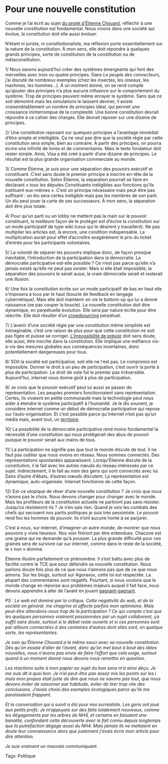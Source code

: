 # Pour une nouvelle constitution

Comme je l’ai écrit au sujet [du projet d’Étienne Chouard](/2006/07/07/la-constitution-d%e2%80%99etienne-chouard/), réfléchir à une nouvelle constitution est fondamental. Nous vivons dans une société qui évolue, la constitution doit elle aussi évoluer.

N’étant ni juriste, ni constitutionaliste, ma réflexion porte essentiellement sur la nature de la constitution. À mon sens, elle doit répondre à quelques grands principes, sorte de constitution de la constitution ou de métaconstitution.

1/ Nous savons aujourd’hui créer des systèmes émergeants qui font des merveilles avec trois ou quatre principes. Dans *Le peuple des connecteurs*, j’ai discuté de nombreux exemples (chez les insectes, les oiseaux, les machines, les hommes…). À un moment donné, on se rend compte qu’ajouter des principes n’a plus aucune influence sur le comportement du système. Trop de principes peuvent même enrayer le système. Sans que ce soit démontré mais les simulations le laissent deviner, il existe vraisemblablement un nombre de principes idéal, qui permet une croissance ininterrompue de la complexité. Une bonne constitution devrait répondre à ce cahier des charges. Elle devrait reposer sur une dizaine de principes.

2/ Une constitution reposant sur quelques principes a l’avantage immédiat d’être simple et intelligible. Ça ne veut pas dire que la société régie par cette constitution sera simple, bien au contraire. À partir des principes, on pourra écrire une infinité de livres et de commentaires. Mais le texte fondateur doit rester simple. Ainsi, Visa a été créé à partir d’une dizaine de principes. Le résultat est la plus grande organisation commerciale au monde.

3/ Comme Étienne, je suis pour une séparation des pouvoirs exécutif et constituant. C’est sans doute le premier principe à inscrire en-tête de la nouvelle constitution. Selon Étienne, la séparation pourrait se faire en déclarant « tous les députés Constituants inéligibles aux fonctions qu’ils instituent eux-mêmes ». C’est un principe nécessaire mais peut-être pas suffisant : un élu sera certes inéligible mais pas les membres de son parti. Un élu peut jouer la carte de ses successeurs. À mon sens, la séparation doit être plus totale.

4/ Pour qu’un parti ou un lobby ne mettent pas la main sur le pouvoir constituant, la meilleure façon de le protéger est d’écrire la constitution sur un mode participatif de type wiki (ceux qui le désirent y travaillent). Ne pas multiplier les articles est, là encore, une condition indispensable. La multiplication aurait pour effet d’accroître exagérément le prix du ticket d’entrée pour les participants volontaires.

5/ La volonté de séparer les pouvoirs implique donc, de façon presque inévitable, l’introduction de la participation dans la démocratie. La démocratie participative est-elle possible ? Ce n’est pas parce qu’elle n’a jamais existé qu’elle ne peut pas exister. Mais si elle était impossible, la séparation des pouvoirs le serait aussi, la vraie démocratie serait et resterait une illusion.

6/ Une fois la constitution écrite sur un mode participatif de bas en haut elle s’imposera à tous par le haut (boucle de feedback en langage cybernétique). Mais elle doit maintenir en vie le bottom-up qui lui a donné naissance (ne pas couper la boucle). La nouvelle constitution doit être dynamique, en perpétuelle évolution. Elle sera par nature écrite pour être réécrite. Elle doit résulter d’un [crowdsourcing](/2006/07/03/cerveaux-humains-disponibles/) perpétuel.

7/ L’avenir d’une société régie par une constitution même simpliste est inimaginable, c’est une raison de plus pour que cette constitution ne soit pas figée et puisse se corriger. [L’impossibilité de prévoir](/2006/07/17/l%e2%80%99irresponsabilite-des-politiques/) doit sans doute, elle aussi, être inscrite dans la constitution. Elle implique une méfiance vis-à-vis des mesures globales aux conséquences incertaines, donc potentiellement dangereuses pour tous.

8/ SOit la société est participative, soit elle ne l'est pas. Le compromis est impossible. Donner le droit à un peu de participation, c’est ouvrir la porte à plus de participation. Le droit de vote fut le premier pas irréversible. Aujourd’hui, internet nous donne goût à plus de participation.

9/ Je crois que le pouvoir exécutif peut lui aussi se passer de représentation. Les peuples premiers fonctionnaient sans représentation. Certes, ils vivaient en petite communauté mais la technologie peut nous aider à étendre le système participatif à l’humanité. Je le dis souvent, je considère internet comme un début de démocratie participative qui repose sur l’auto-organisation. Et c’est possible parce qu’internet n’est pas qu’un média mais, avant tout, un [territoire](/2006/07/12/internet-comme-territoire/).

10/ La possibilité de la démocratie participative rend moins fondamental la nécessité d’une constitution qui nous protégerait des abus de pouvoir puisque le pouvoir serait aux mains de tous.

11/ La participation ne signifie pas que tout le monde discute de tout. Il ne faut pas oublier que nous vivons en réseau. Nous sommes connectés. Des représentations spontanées apparaissent. Lorsqu’Étienne discute de la constitution, il le fait avec les autres nœuds du réseau intéressés par ce sujet. Indirectement, il le fait au nom des gens qui sont connectés avec lui. Dans d’autre d’ébats, d’autres nœuds discutent. La représentation est dynamique, auto-organisée. Internet fonctionne de cette façon.

12/ Est-ce utopique de rêver d’une nouvelle constitution ? Je crois que nous n’avons pas le choix. Nous devons changer pour changer avec le monde. Mais les profiteurs de la constitution actuelle ne partiront pas sans résister. Jusqu’où résisteront-ils ? Je n’en sais rien. Quand je vois les combats des chefs qui secouent nos partis politiques je suis très pessimiste. Le pouvoir rend fou les hommes de pouvoir. Ils n’ont aucune honte à se parjurer.

C’est à nous, sur internet, d’imaginer un autre monde, de montrer que nous pouvons y vivre heureux. Nos voix finiront par être entendues. Chacune est une graine qui ne demande qu’à pousser. La plus grande difficulté pour ces graines sera de survivre car sur internet, comme dans le reste de la société, le « non » domine.

Étienne illustre parfaitement ce phénomène. Il s’est battu avec plus de facilité contre le TCE que pour défendre sa nouvelle constitution. Nous parlons douze fois plus de ce que nous n’aimons pas que de ce que nous aimons. Sur les blogs, surtout sur Agoravox, cette loi est respectée. La plupart des commentaires sont négatifs. Pourtant, si nous voulons que le monde change en réponse aux problèmes majeurs auquel il fait face, nous devons apprendre à aller de l’avant en jouant [gagnant-gagnant](/2006/05/12/win-win/).

*PS : Le web est dominé par la critique. Cette négativité du web, et de la société en général, me chagrine et affecte parfois mon optimisme. Mais peut-être attendons-nous trop de la participation ? Ce qui compte c’est que les quelques personnes vraiment passionnées par un sujet collaborent, ça suffit sans doute, surtout si le débat reste ouverts et si ces personnes sont par ailleurs connectées à des centaines d’autres dont elles sont, en quelque sorte, les représentantes.* 

*Je sais qu’Étienne Chouard a le même souci avec sa nouvelle constitution. Dès qu’on essaie d’aller de l’avant, donc qu’on met bout à bout des idées nouvelles, nous n'avons pas envie de faire l’effort que cela exige, surtout quand à un moment donné nous devons nous remettre en question.* 

*Les réactions suite à mon papier au sujet du bon sens m’a ainsi déçu. Je me suis dit à quoi bon. Je n’ai peut-être pas assez mis les points sur les i mais mon propos était juste de dire que nous ne savons pas tout, que nous devons éviter de raisonner par habitude, éviter de tirer trop vite des conclusions. J’avais choisi des exemples écologiques parce qu’ils me paraissaient frappant.* 

*Et la conversation qui a suivit a été pour moi surréaliste. Les gens ont joué aux petits profs. Je m’appuyais sur des faits totalement nouveaux, comme les dégagements par les arbres de NH4, et certains en faisaient une banalité, confondant cette découverte avec le fait connu depuis longtemps que la putréfaction dégage aussi du NH4. Mais jamais ils ne mettaient en doute leur connaissance alors que justement j’avais écris mon article pour dire attention.* 

*Je suis vraiment un mauvais communiquant.*

Tags: Politique